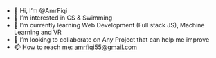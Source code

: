 - 👋 Hi, I’m @AmrFiqi
- 👀 I’m interested in CS & Swimming
- 🌱 I’m currently learning Web Development (Full stack JS), Machine Learning and VR
- 💞️ I’m looking to collaborate on Any Project that can help me improve
- 📫 How to reach me: amrfiqi55@gmail.com

<!---
AmrFiqi/AmrFiqi is a ✨ special ✨ repository because its `README.md` (this file) appears on your GitHub profile.
You can click the Preview link to take a look at your changes.
--->
